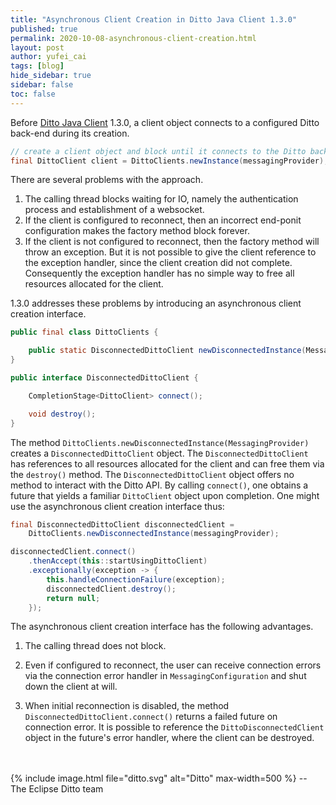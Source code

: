 ```yaml
---
title: "Asynchronous Client Creation in Ditto Java Client 1.3.0"
published: true
permalink: 2020-10-08-asynchronous-client-creation.html
layout: post
author: yufei_cai
tags: [blog]
hide_sidebar: true
sidebar: false
toc: false
---
```


Before [Ditto Java Client](https://github.com/eclipse/ditto-clients/tree/master/java) 1.3.0,
a client object connects to a configured Ditto back-end during its creation.

```java
// create a client object and block until it connects to the Ditto back-end.
final DittoClient client = DittoClients.newInstance(messagingProvider);
```

There are several problems with the approach.
1. The calling thread blocks waiting for IO, namely the authentication process
   and establishment of a websocket.
2. If the client is configured to reconnect, then an incorrect end-ponit configuration
   makes the factory method block forever.
3. If the client is not configured to reconnect, then the factory method will throw
   an exception. But it is not possible to give the client reference to the exception
   handler, since the client creation did not complete. Consequently the exception handler
   has no simple way to free all resources allocated for the client.

1.3.0 addresses these problems by introducing an asynchronous client creation interface.

```java
public final class DittoClients {

    public static DisconnectedDittoClient newDisconnectedInstance(MessagingProvider mp);
}

public interface DisconnectedDittoClient {

    CompletionStage<DittoClient> connect();

    void destroy();
}
```

The method `DittoClients.newDisconnectedInstance(MessagingProvider)` creates a `DisconnectedDittoClient`
object. The `DisconnectedDittoClient` has references to all resources allocated for the client and
can free them via the `destroy()` method. The `DisconnectedDittoClient` object offers no method to
interact with the Ditto API. By calling `connect()`, one obtains a future that yields a familiar
`DittoClient` object upon completion. One might use the asynchronous client creation interface thus:

```java
final DisconnectedDittoClient disconnectedClient =
    DittoClients.newDisconnectedInstance(messagingProvider);

disconnectedClient.connect()
    .thenAccept(this::startUsingDittoClient)
    .exceptionally(exception -> {
        this.handleConnectionFailure(exception);
        disconnectedClient.destroy();
        return null;
    });
```

The asynchronous client creation interface has the following advantages.

1. The calling thread does not block.

2. Even if configured to reconnect, the user can receive connection errors via
   the connection error handler in `MessagingConfiguration` and shut down the client
   at will.

3. When initial reconnection is disabled, the method `DisconnectedDittoClient.connect()`
   returns a failed future on connection error. It is possible to reference the
   `DittoDisconnectedClient` object in the future's error handler, where the client can
   be destroyed.

<br/>
<br/>
{% include image.html file="ditto.svg" alt="Ditto" max-width=500 %}
--<br/>
The Eclipse Ditto team
